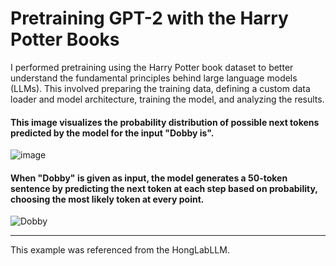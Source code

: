 # Pretraining GPT-2 with the Harry Potter Books

I performed pretraining using the Harry Potter book dataset to better understand the fundamental principles behind large language models (LLMs). This involved preparing the training data, defining a custom data loader and model architecture, training the model, and analyzing the results.

#### This image visualizes the probability distribution of possible next tokens predicted by the model for the input "Dobby is".

![image](https://github.com/user-attachments/assets/996e150e-a99b-4420-8a80-966509add051)

#### When "Dobby" is given as input, the model generates a 50-token sentence by predicting the next token at each step based on probability, choosing the most likely token at every point.

![Dobby](https://github.com/user-attachments/assets/d0712558-acc0-4dc3-969c-9d6e332bde71)

---

This example was referenced from the HongLabLLM.
